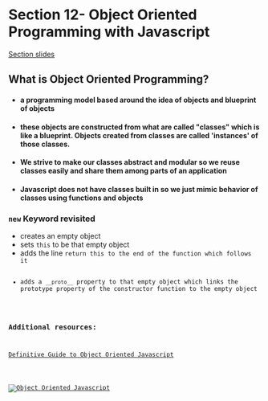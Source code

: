 <h1>Section 12- Object Oriented Programming with Javascript</h1>
<p><a href="http://webdev.slides.com/eschoppik/oop-in-javascript#/">Section slides</a></p>
<h2>What is Object Oriented Programming?</h2>
<ul>
    <li>
        <h4>a programming model based around the idea of objects and blueprint of objects</h4>
    </li>
    <li>
        <h4>these objects are constructed from what are called "classes" which is like a blueprint. Objects created from classes are called 'instances' of those classes.</h4>
    </li>
    <li>
        <h4>We strive to make our classes abstract and modular so we reuse classes easily and share them among parts of an application</h4>
    </li>
    <li>
        <h4>Javascript does not have classes built in so we just mimic behavior of classes using functions and objects</h4>
    </li>
</ul>
<h3><code>new</code> Keyword revisited</h3>
<ul>
    <li>creates an empty object</li>
    <li>sets <code>this</code> to be that empty object</li>
    <li>adds the line <code>return this</> to the end of the function which follows it</li>
    <li>adds a <code>__proto__</code> property to that empty object which links the prototype property of the constructor function to the empty object</li>
</ul>
<h3>Additional resources:</h3>
<p><a href="https://www.youtube.com/watch?v=PMfcsYzj-9M">Definitive Guide to Object Oriented Javascript</a></p>

[![Object Oriented Javascript](https://img.youtube.com/vi/PMfcsYzj-9M/0.jpg)](https://www.youtube.com/watch?v=PMfcsYzj-9M)